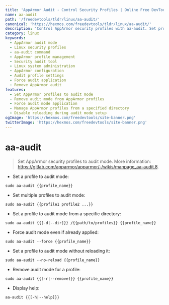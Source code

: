 ```yaml
---
title: 'AppArmor Audit - Control Security Profiles | Online Free DevTools by Hexmos'
name: aa-audit
path: '/freedevtools/tldr/linux/aa-audit/'
canonical: 'https://hexmos.com/freedevtools/tldr/linux/aa-audit/'
description: 'Control AppArmor security profiles with aa-audit. Set profiles to audit mode, remove audit status, and manage configurations effortlessly on Linux systems. Free online tool, no registration required.'
category: linux
keywords:
  - AppArmor audit mode
  - Linux security profiles
  - aa-audit command
  - AppArmor profile management
  - Security audit tool
  - Linux system administration
  - AppArmor configuration
  - Audit profile settings
  - Force audit application
  - Remove AppArmor audit
features:
  - Set AppArmor profiles to audit mode
  - Remove audit mode from AppArmor profiles
  - Force audit mode application
  - Manage AppArmor profiles from a specified directory
  - Disable reloading during audit mode setup
ogImage: 'https://hexmos.com/freedevtools/site-banner.png'
twitterImage: 'https://hexmos.com/freedevtools/site-banner.png'
---
```


# aa-audit

> Set AppArmor security profiles to audit mode.
> More information: <https://gitlab.com/apparmor/apparmor/-/wikis/manpage_aa-audit.8>.

- Set a profile to audit mode:

`sudo aa-audit {{profile_name}}`

- Set multiple profiles to audit mode:

`sudo aa-audit {{profile1 profile2 ...}}`

- Set a profile to audit mode from a specific directory:

`sudo aa-audit {{[-d|--dir]}} /{{path/to/profiles}} {{profile_name}}`

- Force audit mode even if already applied:

`sudo aa-audit --force {{profile_name}}`

- Set a profile to audit mode without reloading it:

`sudo aa-audit --no-reload {{profile_name}}`

- Remove audit mode for a profile:

`sudo aa-audit {{[-r|--remove]}} {{profile_name}}`

- Display help:

`aa-audit {{[-h|--help]}}`
